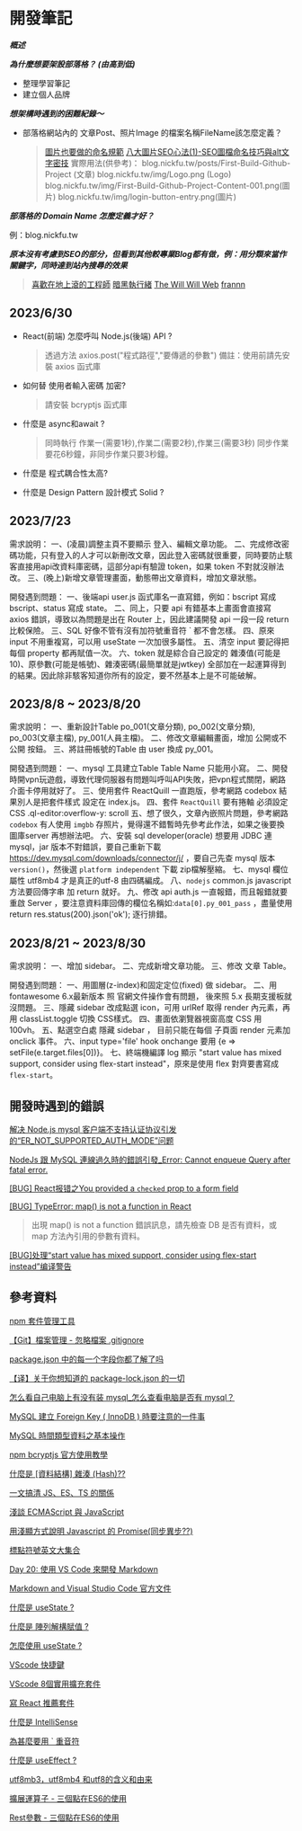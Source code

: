 # 開發筆記

***概述***

***為什麼想要架設部落格？ (由高到低)***

* 整理學習筆記
* 建立個人品牌

***想架構時遇到的困難紀錄～***

* 部落格網站內的 文章Post、照片Image 的檔案名稱FileName該怎麼定義？
  > [圖片也要做的命名規範](https://medium.com/@floraya/%E5%9C%96%E7%89%87%E4%B9%9F%E8%A6%81%E5%81%9A%E7%9A%84%E5%91%BD%E5%90%8D%E8%A6%8F%E7%AF%84-9a673c372a87)
  > [八大圖片SEO心法(1)-SEO圖檔命名技巧與alt文字密技](https://www.tedu.tw/blog/8-Image-SEO-essential-Tips-1.html)
  實際用法(供參考)：
  blog.nickfu.tw/posts/First-Build-Github-Project (文章)
  blog.nickfu.tw/img/Logo.png (Logo)
  blog.nickfu.tw/img/First-Build-Github-Project-Content-001.png(圖片)
  blog.nickfu.tw/img/login-button-entry.png(圖片)


***部落格的 Domain Name 怎麼定義才好？***

例：blog.nickfu.tw

***原本沒有考慮到SEO的部分，但看到其他較專業Blog都有做，例：用分類來當作關鍵字，同時達到站內搜尋的效果***
 > [喜歡在地上滾的工程師](https://blog.niclin.tw/2015/11/26/session-%E8%88%87-cookie-%E7%9A%84%E5%B7%AE%E5%88%A5/)
 > [暗黑執行緒](https://blog.darkthread.net/blog/oci-dll-bomb/)
 > [The Will Will Web](https://blog.miniasp.com/post/2023/04/27/ASPNET-Core-Data-Protection-Overview)
 > [frannn](https://frannn.dev/posts/27fd8f25/)

## 2023/6/30 

* React(前端) 怎麼呼叫 Node.js(後端) API ?
  > 透過方法 axios.post("程式路徑","要傳遞的參數")
  > 備註：使用前請先安裝 axios 函式庫

* 如何替 使用者輸入密碼 加密?
  > 請安裝 bcryptjs 函式庫

* 什麼是 async和await ?
  > 同時執行 作業一(需要1秒),作業二(需要2秒),作業三(需要3秒) 同步作業要花6秒鐘，非同步作業只要3秒鐘。

* 什麼是 程式耦合性太高?

* 什麼是 Design Pattern 設計模式 Solid ?

## 2023/7/23

需求說明：
一、(凌晨)調整主頁不要顯示 登入、編輯文章功能。
二、完成修改密碼功能，只有登入的人才可以新刪改文章，因此登入密碼就很重要，同時要防止駭客直接用api改資料庫密碼，這部分api有驗證 token，如果 token 不對就沒辦法改。
三、(晚上)新增文章管理畫面，動態帶出文章資料，增加文章狀態。

開發遇到問題：
一、後端api user.js 函式庫名一直寫錯，例如：bscript 寫成 bscript、status 寫成 state。
二、同上，只要 api 有錯基本上畫面會直接寫 axios 錯誤，導致以為問題是出在 Router 上，因此建議開發 api 一段一段 return 比較保險。
三、SQL 好像不管有沒有加符號重音符 ` 都不會怎樣。
四、原來 input 不用重複寫，可以用 useState 一次加很多屬性。
五、清空 input 要記得把每個 property 都再賦值一次。 
六、token 就是綜合自己設定的 雜湊值(可能是10)、原參數(可能是帳號)、雜湊密碼(最簡單就是jwtkey) 全部加在一起運算得到的結果。因此除非駭客知道你所有的設定，要不然基本上是不可能破解。

## 2023/8/8 ~ 2023/8/20

需求說明：
一、重新設計Table po_001(文章分類), po_002(文章分類), po_003(文章主檔), py_001(人員主檔)。
二、修改文章編輯畫面，增加 公開或不公開 按鈕。
三、將註冊帳號的Table 由 user 換成 py_001。

開發遇到問題：
一、mysql 工具建立Table Table Name 只能用小寫。
二、開發時開vpn玩遊戲，導致代理伺服器有問題叫呼叫API失敗，把vpn程式關閉，網路介面卡停用就好了。
三、使用套件 ReactQuill 一直跑版，參考網路 codebox 結果別人是把套件樣式 設定在 index.js。
四、套件 `ReactQuill` 要有捲軸 必須設定 CSS .ql-editor:overflow-y: scroll
五、想了很久，文章內嵌照片問題，參考網路 `codebox` 有人使用 `imgbb` 存照片，覺得還不錯暫時先參考此作法，如果之後要換 圖庫server 再想辦法吧。
六、安裝 sql developer(oracle) 想要用 JDBC 連 mysql，jar 版本不對錯誤，要自己重新下載 https://dev.mysql.com/downloads/connector/j/ ，要自己先查 mysql 版本 `version()`，然後選 `platform independent` 下載 zip檔解壓縮。
七、mysql 欄位屬性 utf8mb4 才是真正的utf-8 由四碼編成。
八、`nodejs` common.js javascript 方法要回傳字串 加 return 就好。
九、修改 api auth.js 一直報錯，而且報錯就要重啟 Server ，要注意資料庫回傳的欄位名稱如:`data[0].py_001_pass` ，盡量使用 return res.status(200).json('ok'); 逐行排錯。

## 2023/8/21 ~ 2023/8/30

需求說明：
一、增加 sidebar。
二、完成新增文章功能。
三、修改 文章 Table。


開發遇到問題：
一、用圖層(z-index)和固定定位(fixed) 做 sidebar。
二、用 fontawesome 6.x最新版本 照 官網文件操作會有問題， 後來照 5.x 長期支援板就沒問題。
三、隱藏 sidebar 改成點選 icon，可用 urlRef 取得 render 內元素，再用 classList.toggle 切換 CSS樣式。
四、畫面依瀏覽器視窗高度 CSS 用 100vh。
五、點選空白處 隱藏 sidebar ， 目前只能在每個 子頁面 render 元素加 onclick 事件。
六、input type='file' hook onchange 要用 {e => setFile(e.target.files[0])}。
七、終端機編譯 log 顯示 "start value has mixed support, consider using flex-start instead"，原來是使用 flex 對齊要書寫成 `flex-start`。

## 開發時遇到的錯誤

[解决 Node.js mysql 客户端不支持认证协议引发的“ER_NOT_SUPPORTED_AUTH_MODE”问题](https://waylau.com/node.js-mysql-client-does-not-support-authentication-protocol/)

[NodeJs 跟 MySQL 連線過久時的錯誤引發\_Error: Cannot enqueue Query after fatal error.](https://coolmandiary.blogspot.com/2021/01/nodejsmysqlerror-cannot-enqueue-query.html)

[[BUG] React报错之You provided a `checked` prop to a form field](https://www.cnblogs.com/chuckQu/p/16625969.html)

[[BUG] TypeError: map() is not a function in React](https://bobbyhadz.com/blog/react-map-is-not-a-function)

> 出現 map() is not a function 錯誤訊息，請先檢查 DB 是否有資料，或 map 方法內引用的參數有資料。

[[BUG]处理“start value has mixed support, consider using flex-start instead”编译警告](https://blog.csdn.net/smallNut/article/details/104246912)

## 參考資料

[npm 套件管理工具](https://ithelp.ithome.com.tw/articles/10191670)

[【Git】檔案管理 - 忽略檔案 .gitignore](https://ithelp.ithome.com.tw/articles/10272447)

[package.json 中的每一个字段你都了解了吗](https://zhuanlan.zhihu.com/p/412183990)

[【译】关于你想知道的 package-lock.json 的一切](https://juejin.cn/post/6844903731067093005)

[怎么看自己电脑上有没有装 mysql\_怎么查看电脑是否有 mysql？](https://blog.csdn.net/weixin_39963053/article/details/113137425)

[MySQL 建立 Foreign Key ( InnoDB ) 時要注意的一件事](https://lagunawang.pixnet.net/blog/post/25455909-mysql-%e5%bb%ba%e7%ab%8bforeign-key-%28-innodb-%29-%e6%99%82%e8%a6%81%e6%b3%a8%e6%84%8f%e7%9a%84%e4%b8%80%e4%bb%b6%e4%ba%8b)

[MySQL 時間類型資料之基本操作](https://ithelp.ithome.com.tw/articles/10254833)

[npm bcryptjs 官方使用教學](https://www.npmjs.com/package/bcryptjs)

[什麼是 [資料結構] 雜湊 (Hash)??](<https://ithelp.ithome.com.tw/articles/10208884>)

[一文搞清 JS、ES、TS 的關係](https://juejin.cn/post/6882927003188592654)

[淺談 ECMAScript 與 JavaScript](https://ithelp.ithome.com.tw/articles/10213310)

[用淺顯方式說明 Javascript 的 Promise(同步異步??)](https://ithelp.ithome.com.tw/articles/10230214)

[標點符號英文大集合](https://www.managertoday.com.tw/english/view/56185?)

[Day 20: 使用 VS Code 來開發 Markdown](https://ithelp.ithome.com.tw/articles/10225442)

[Markdown and Visual Studio Code 官方文件](https://code.visualstudio.com/docs/languages/markdown)

[什麼是 useState ?](https://pjchender.dev/react-bootcamp/docs/bootcamp/week1/use-state/)

[什麼是 陣列解構賦值 ?](https://developer.mozilla.org/zh-TW/docs/Web/JavaScript/Reference/Operators/Destructuring_assignment)

[怎麼使用 useState ?](https://www.youtube.com/watch?v=Fhu5cu864ag)

[VScode 快捷鍵](https://www.youtube.com/watch?v=jsZoR1kkq6s)

[VScode 8個實用擴充套件](https://www.youtube.com/watch?v=kyRclsioJBQ)

[寫 React 推薦套件](https://codelove.tw/@tony/post/9aWN3g)

[什麼是 IntelliSense ](https://ithelp.ithome.com.tw/articles/10219794)

[為甚麼要用 ` 重音符](https://stackoverflow.com/questions/33679732/difference-if-there-is-any-between-and-in-javascript)

[什麼是 useEffect ?](https://www.youtube.com/watch?v=258hmDa-65o&list=LL&index=1)

[utf8mb3，utf8mb4 和utf8的含义和由来](https://blog.csdn.net/htuhxf/article/details/90676341)

[擴展運算子 - 三個點在ES6的使用](https://ithelp.ithome.com.tw/articles/10195477)

[Rest參數 - 三個點在ES6的使用](https://developer.mozilla.org/en-US/docs/Web/JavaScript/Reference/Functions/rest_parameters)
